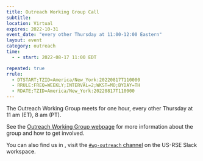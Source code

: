 ```yaml
---
title: Outreach Working Group Call
subtitle:
location: Virtual
expires: 2022-10-31
event_date: "every other Thursday at 11:00-12:00 Eastern"
layout: event
category: outreach
time:
  - - start: 2022-08-17 11:00 EDT

repeated: true
rrule:
  - DTSTART;TZID=America/New_York:20220817T110000
  - RRULE:FREQ=WEEKLY;INTERVAL=2;WKST=MO;BYDAY=TH
  - RDATE;TZID=America/New_York:20220817T110000
---
```


The Outreach Working Group meets for one hour, every
other Thursday at 11 am (ET), 8 am (PT).

See the [Outreach Working Group webpage](https://us-rse.org/wg/outreach/) for more
information about the group and how to get involved.

You can also find us in , visit the
[`#wg-outreach` channel](https://usrse.slack.com/messages/wg-outreach)
on the US-RSE Slack workspace.
